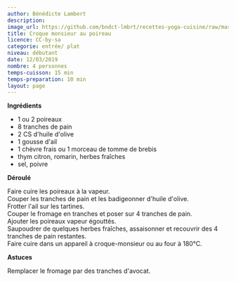 ```yaml
---
author: Bénédicte Lambert
description: 
image_url: https://github.com/bndct-lmbrt/recettes-yoga-cuisine/raw/master/medias/croque-poireaux.jpg
title: Croque monsieur au poireau
licence: CC-by-sa
categorie: entrée/ plat
niveau: débutant
date: 12/03/2019
nombre: 4 personnes
temps-cuisson: 15 min
temps-preparation: 10 min
layout: page
---
```



**Ingrédients**  
 
* 1 ou 2 poireaux
* 8 tranches de pain
* 2 CS d'huile d'olive
* 1 gousse d'ail
* 1 chèvre frais ou 1 morceau de tomme de brebis
* thym citron, romarin, herbes fraîches
* sel, poivre



**Déroulé**

Faire cuire les poireaux à la vapeur.  
Couper les tranches de pain et les badigeonner d'huile d'olive.   
Frotter l'ail sur les tartines.  
Couper le fromage en tranches et poser sur 4 tranches de pain.  
Ajouter les poireaux vapeur égouttés.  
Saupoudrer de quelques herbes fraîches, assaisonner et recouvrir des 4 tranches de pain restantes.  
Faire cuire dans un appareil à croque-monsieur ou au four à 180°C.  

 
**Astuces** 

Remplacer le fromage par des tranches d'avocat.  